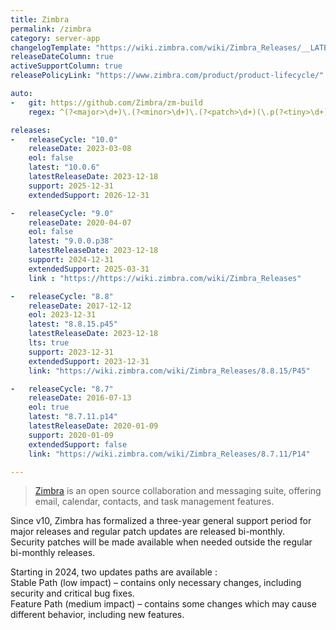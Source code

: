 ```yaml
---
title: Zimbra
permalink: /zimbra
category: server-app
changelogTemplate: "https://wiki.zimbra.com/wiki/Zimbra_Releases/__LATEST__"
releaseDateColumn: true
activeSupportColumn: true
releasePolicyLink: "https://www.zimbra.com/product/product-lifecycle/"

auto:
-   git: https://github.com/Zimbra/zm-build
    regex: ^(?<major>\d+)\.(?<minor>\d+)\.(?<patch>\d+)(\.p(?<tiny>\d+))?$

releases:
-   releaseCycle: "10.0"
    releaseDate: 2023-03-08
    eol: false
    latest: "10.0.6"
    latestReleaseDate: 2023-12-18
    support: 2025-12-31
    extendedSupport: 2026-12-31

-   releaseCycle: "9.0"
    releaseDate: 2020-04-07
    eol: false
    latest: "9.0.0.p38"
    latestReleaseDate: 2023-12-18
    support: 2024-12-31
    extendedSupport: 2025-03-31
    link : "https://https://wiki.zimbra.com/wiki/Zimbra_Releases"

-   releaseCycle: "8.8"
    releaseDate: 2017-12-12
    eol: 2023-12-31
    latest: "8.8.15.p45"
    latestReleaseDate: 2023-12-18
    lts: true
    support: 2023-12-31
    extendedSupport: 2023-12-31
    link: "https://wiki.zimbra.com/wiki/Zimbra_Releases/8.8.15/P45"

-   releaseCycle: "8.7"
    releaseDate: 2016-07-13
    eol: true
    latest: "8.7.11.p14"
    latestReleaseDate: 2020-01-09
    support: 2020-01-09
    extendedSupport: false
    link: "https://wiki.zimbra.com/wiki/Zimbra_Releases/8.7.11/P14"

---
```


> [Zimbra](https://www.zimbra.com/) is an open source collaboration and messaging suite, offering email, calendar, contacts, and task management features.

Since v10, Zimbra has formalized a three-year general support period for major releases and regular patch updates are released bi-monthly.  
Security patches will be made available when needed outside the regular bi-monthly releases.  

Starting in 2024, two updates paths are available :  
Stable Path (low impact) – contains only necessary changes, including security and critical bug fixes.  
Feature Path (medium impact) – contains some changes which may cause different behavior, including new features.  
